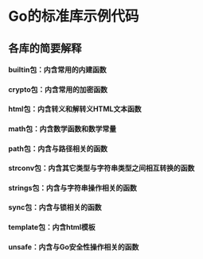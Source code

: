 # Go的标准库示例代码
## 各库的简要解释
#### builtin包：内含常用的内建函数
#### crypto包：内含常用的加密函数
#### html包：内含转义和解转义HTML文本函数
#### math包：内含数学函数和数学常量
#### path包：内含与路径相关的函数
#### strconv包：内含其它类型与字符串类型之间相互转换的函数
#### strings包：内含与字符串操作相关的函数
#### sync包：内含与锁相关的函数
#### template包：内含html模板
#### unsafe：内含与Go安全性操作相关的函数

